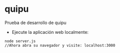 # quipu
Prueba de desarrollo de quipu

* Ejecute la aplicación web localmente:
```
node server.js
//Ahora abra su navegador y visite: localhost:3000
